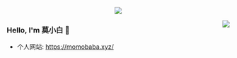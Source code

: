 <p align="center">
<img align="center" src="https://github-profile-trophy.vercel.app/?username=moxiaobai&title=MultipleLang,Star,Follower,Commit,Issue" style="max-width:100%;">
</p>

<img align="right" src="https://github-readme-stats.vercel.app/api?username=moxiaobai&show_icons=true&icon_color=805AD5&text_color=718096&bg_color=ffffff&hide_title=true" />



### Hello, I'm 莫小白 👋

- 个人网站: https://momobaba.xyz/


